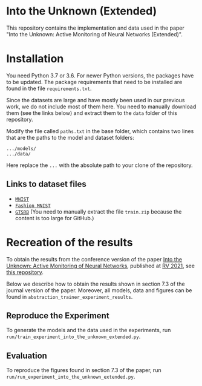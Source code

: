 # Into the Unknown (Extended)

This repository contains the implementation and data used in the paper "Into the Unknown: Active Monitoring of Neural Networks (Extended)".

# Installation

You need Python 3.7 or 3.6. For newer Python versions, the packages have to be updated.
The package requirements that need to be installed are found in the file `requirements.txt`.

Since the datasets are large and have mostly been used in our previous work, we do not include most of them here.
You need to manually download them (see the links below) and extract them to the `data` folder of this repository.

Modify the file called `paths.txt` in the base folder, which contains two lines that are the paths to the model and dataset folders:

```
.../models/
.../data/
```

Here replace the `...` with the absolute path to your clone of the repository.

## Links to dataset files

- [`MNIST`](https://github.com/VeriXAI/Outside-the-Box/tree/master/data/MNIST)
- [`Fashion MNIST`](https://github.com/VeriXAI/Outside-the-Box/tree/master/data/Fashion_MNIST)
- [`GTSRB`](https://github.com/VeriXAI/Outside-the-Box/tree/master/data/GTSRB) (You need to manually extract the file `train.zip` because the content is too large for GitHub.)


# Recreation of the results

To obtain the results from the conference version of the paper [Into the Unknown: Active Monitoring of Neural Networks](https://arxiv.org/pdf/2009.06429), published at [RV 2021](https://uva-mcps-lab.github.io/RV21/), see [this repository](https://github.com/VeriXAI/Into-the-Unknown).

Below we describe how to obtain the results shown in section 7.3 of the journal version of the paper.
Moreover, all models, data and figures can be found in `abstraction_trainer_experiment_results`.


## Reproduce the Experiment

To generate the models and the data used in the experiments, run `run/train_experiment_into_the_unknown_extended.py`.


## Evaluation

To reproduce the figures found in section 7.3 of the paper, run `run/run_experiment_into_the_unknown_extended.py`.

